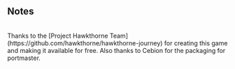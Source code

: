 ## Notes
<br/>
Thanks to the [Project Hawkthorne Team](https://github.com/hawkthorne/hawkthorne-journey) for creating this game and making it available for free. Also thanks to Cebion for the packaging for portmaster.
<br/>
